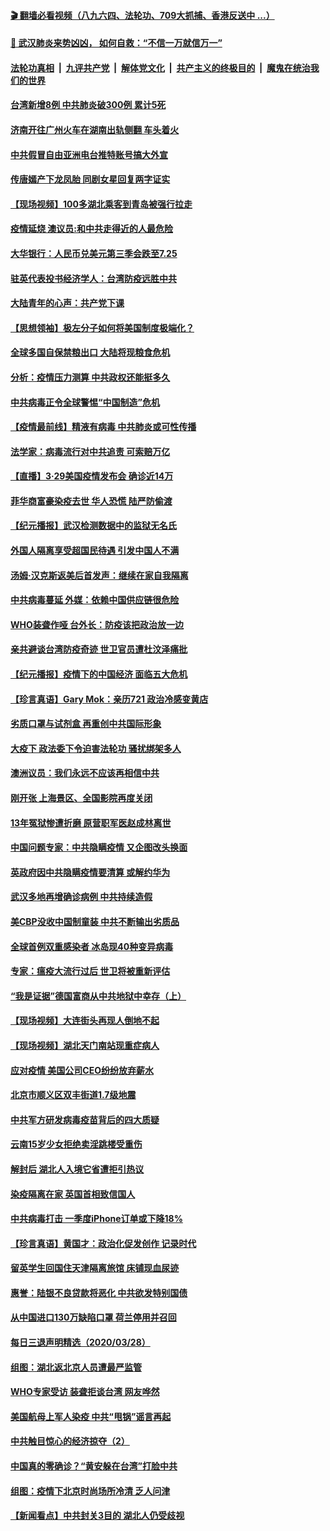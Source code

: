 #### [ 🎬  翻墙必看视频（八九六四、法轮功、709大抓捕、香港反送中 ...）](https://github.com/gfw-breaker/banned-news1/blob/master/pages/link4.md)

#### [ 💌  武汉肺炎来势凶凶， 如何自救：“不信一万就信万一”](https://github.com/begood0513/goodnews/blob/master/quit/letter.md)
####  [法轮功真相](../../../../basic/blob/master/README.md?t=03301701) &nbsp;|&nbsp; [九评共产党](../../../../9ping.md/blob/master/README.md?t=03301701) &nbsp;|&nbsp; [解体党文化](../../../../jtdwh.md/blob/master/README.md?t=03301701)  &nbsp;|&nbsp; [共产主义的终极目的](../../../../gczydzjmd.md/blob/master/README.md?t=03301701) &nbsp;|&nbsp; [魔鬼在统治我们的世界](../../../../mgztzwmdsj.md/blob/master/README.md?t=03301701) 

#### [台湾新增8例 中共肺炎破300例 累计5死](../pages/nsc413/n11987691.md?t=03301701) 

#### [济南开往广州火车在湖南出轨侧翻 车头着火](../pages/nsc413/n11987553.md?t=03301701) 

#### [中共假冒自由亚洲电台推特账号搞大外宣](../pages/nsc413/n11987297.md?t=03301701) 


#### [传唐嫣产下龙凤胎 同剧女星回复两字证实](../pages/nsc413/n11986601.md?t=03301701) 

#### [【现场视频】100多湖北乘客到青岛被强行拉走](../pages/nsc413/n11987188.md?t=03301701) 

#### [疫情延烧 澳议员:和中共走得近的人最危险](../pages/nsc413/n11986200.md?t=03301701) 

#### [大华银行：人民币兑美元第三季会跌至7.25](../pages/nsc413/n11986783.md?t=03301701) 

#### [驻英代表投书经济学人：台湾防疫远胜中共](../pages/nsc413/n11987032.md?t=03301701) 

#### [大陆青年的心声：共产党下课](../pages/nsc413/n11986824.md?t=03301701) 

#### [【思想领袖】极左分子如何将美国制度极端化？](../pages/nsc413/n11698317.md?t=03301701) 

#### [全球多国自保禁粮出口 大陆将现粮食危机](../pages/nsc413/n11986801.md?t=03301701) 

#### [分析：疫情压力测算 中共政权还能挺多久](../pages/nsc413/n11984481.md?t=03301701) 

#### [中共病毒正令全球警惕“中国制造”危机](../pages/nsc413/n11986317.md?t=03301701) 

#### [【疫情最前线】精液有病毒 中共肺炎或可性传播](../pages/nsc413/n11986675.md?t=03301701) 

#### [法学家：病毒流行对中共追责 可索赔万亿](../pages/nsc413/n11984627.md?t=03301701) 

#### [【直播】3·29美国疫情发布会 确诊近14万](../pages/nsc413/n11986241.md?t=03301701) 

#### [菲华商富豪染疫去世 华人恐慌 陆严防偷渡](../pages/nsc413/n11986596.md?t=03301701) 

#### [【纪元播报】武汉检测数据中的监狱无名氏](../pages/nsc413/n11986650.md?t=03301701) 

#### [外国人隔离享受超国民待遇 引发中国人不满](../pages/nsc413/n11986412.md?t=03301701) 

#### [汤姆·汉克斯返美后首发声：继续在家自我隔离](../pages/nsc413/n11986498.md?t=03301701) 

#### [中共病毒蔓延 外媒：依赖中国供应链很危险](../pages/nsc413/n11984622.md?t=03301701) 

#### [WHO装聋作哑 台外长：防疫该把政治放一边](../pages/nsc413/n11985933.md?t=03301701) 

#### [亲共避谈台湾防疫奇迹 世卫官员遭杜汶泽痛批](../pages/nsc413/n11986242.md?t=03301701) 

#### [【纪元播报】疫情下的中国经济 面临五大危机](../pages/nsc413/n11986435.md?t=03301701) 

#### [【珍言真语】Gary Mok：亲历721 政治冷感变黄店](../pages/nsc413/n11986525.md?t=03301701) 

#### [劣质口罩与试剂盒 再重创中共国际形象](../pages/nsc413/n11986125.md?t=03301701) 

#### [大疫下 政法委下令迫害法轮功 骚扰绑架多人](../pages/nsc413/n11986358.md?t=03301701) 

#### [澳洲议员：我们永远不应该再相信中共](../pages/nsc413/n11985864.md?t=03301701) 

#### [刚开张 上海景区、全国影院再度关闭](../pages/nsc413/n11986300.md?t=03301701) 

#### [13年冤狱惨遭折磨 原营职军医赵成林离世](../pages/nsc413/n11985367.md?t=03301701) 

#### [中国问题专家：中共隐瞒疫情 又企图改头换面](../pages/nsc413/n11986026.md?t=03301701) 

#### [英政府因中共隐瞒疫情要清算 或解约华为](../pages/nsc413/n11986123.md?t=03301701) 

#### [武汉多地再增确诊病例 中共持续造假](../pages/nsc413/n11985983.md?t=03301701) 

#### [美CBP没收中国制童装 中共不断输出劣质品](../pages/nsc413/n11986031.md?t=03301701) 

#### [全球首例双重感染者 冰岛现40种变异病毒](../pages/nsc413/n11986146.md?t=03301701) 

#### [专家：瘟疫大流行过后 世卫将被重新评估](../pages/nsc413/n11986074.md?t=03301701) 

#### [“我是证据”德国富商从中共地狱中幸存（上）](../pages/nsc413/n11985804.md?t=03301701) 


#### [【现场视频】大连街头再现人倒地不起](../pages/nsc413/n11985909.md?t=03301701) 

#### [【现场视频】湖北天门南站现重症病人](../pages/nsc413/n11985565.md?t=03301701) 

#### [应对疫情 美国公司CEO纷纷放弃薪水](../pages/nsc413/n11985616.md?t=03301701) 

#### [北京市顺义区双丰街道1.7级地震](../pages/nsc413/n11985446.md?t=03301701) 

#### [中共军方研发病毒疫苗背后的四大质疑](../pages/nsc413/n11982310.md?t=03301701) 

#### [云南15岁少女拒绝卖淫跳楼受重伤](../pages/nsc413/n11985345.md?t=03301701) 

#### [解封后 湖北人入境它省遭拒引热议](../pages/nsc413/n11985303.md?t=03301701) 

#### [染疫隔离在家 英国首相致信国人](../pages/nsc413/n11985293.md?t=03301701) 

#### [中共病毒打击 一季度iPhone订单或下降18%](../pages/nsc413/n11985125.md?t=03301701) 

#### [【珍言真语】黄国才：政治化促发创作 记录时代](../pages/nsc413/n11985201.md?t=03301701) 

#### [留英学生回国住天津隔离旅馆 床铺现血尿迹](../pages/nsc413/n11985031.md?t=03301701) 

#### [惠誉：陆银不良贷款将恶化 中共欲发特别国债](../pages/nsc413/n11984894.md?t=03301701) 

#### [从中国进口130万缺陷口罩 荷兰停用并召回](../pages/nsc413/n11984729.md?t=03301701) 

#### [每日三退声明精选（2020/03/28）](../pages/nsc413/n11984866.md?t=03301701) 

#### [组图：湖北返北京人员遭最严监管](../pages/nsc413/n11984505.md?t=03301701) 

#### [WHO专家受访 装聋拒谈台湾 网友哗然](../pages/nsc413/n11984650.md?t=03301701) 

#### [美国航母上军人染疫 中共“甩锅”谣言再起](../pages/nsc413/n11984494.md?t=03301701) 

#### [中共触目惊心的经济掠夺（2）](../pages/nsc413/n11980471.md?t=03301701) 

#### [中国真的零确诊？“黄安躲在台湾”打脸中共](../pages/nsc413/n11984334.md?t=03301701) 

#### [组图：疫情下北京时尚场所冷清 乏人问津](../pages/nsc413/n11984181.md?t=03301701) 

#### [【新闻看点】中共封关3目的 湖北人仍受歧视](../pages/nsc413/n11984042.md?t=03301701) 

